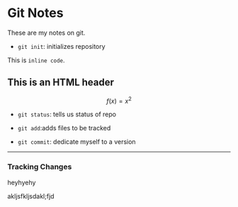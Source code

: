 # Git Notes

These are my notes on git.

* `git init`: initializes repository


This is `inline code`.


<h2>This is an HTML header</h2>

$$f(x) = x^2$$

* `git status`: tells us status of repo

* `git add`:adds files to be tracked

* `git commit`: dedicate myself to a version

---

### Tracking Changes


heyhyehy


akljsfkljsdakl;fjd
